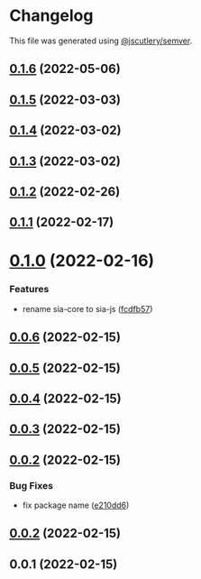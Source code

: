 # Changelog

This file was generated using [@jscutlery/semver](https://github.com/jscutlery/semver).

## [0.1.6](https://github.com/SiaFoundation/web/compare/sia-nodejs-0.1.5...sia-nodejs-0.1.6) (2022-05-06)



## [0.1.5](https://github.com/SiaFoundation/web/compare/sia-nodejs-0.1.4...sia-nodejs-0.1.5) (2022-03-03)



## [0.1.4](https://github.com/SiaFoundation/web/compare/sia-nodejs-0.1.3...sia-nodejs-0.1.4) (2022-03-02)



## [0.1.3](https://github.com/SiaFoundation/web/compare/sia-nodejs-0.1.2...sia-nodejs-0.1.3) (2022-03-02)



## [0.1.2](https://github.com/SiaFoundation/web/compare/sia-nodejs-0.1.1...sia-nodejs-0.1.2) (2022-02-26)



## [0.1.1](https://github.com/SiaFoundation/web/compare/sia-nodejs-0.1.0...sia-nodejs-0.1.1) (2022-02-17)



# [0.1.0](https://github.com/SiaFoundation/web/compare/sia-nodejs-0.0.6...sia-nodejs-0.1.0) (2022-02-16)


### Features

* rename sia-core to sia-js ([fcdfb57](https://github.com/SiaFoundation/web/commit/fcdfb57ff37cb5a3893dbfb284d850e4da47ceef))



## [0.0.6](https://github.com/SiaFoundation/web/compare/sia-nodejs-0.0.5...sia-nodejs-0.0.6) (2022-02-15)



## [0.0.5](https://github.com/SiaFoundation/web/compare/sia-nodejs-0.0.4...sia-nodejs-0.0.5) (2022-02-15)



## [0.0.4](https://github.com/SiaFoundation/web/compare/sia-nodejs-0.0.3...sia-nodejs-0.0.4) (2022-02-15)



## [0.0.3](https://github.com/SiaFoundation/web/compare/sia-nodejs-0.0.2...sia-nodejs-0.0.3) (2022-02-15)



## [0.0.2](https://github.com/SiaFoundation/web/compare/sia-nodejs-0.0.1...sia-nodejs-0.0.2) (2022-02-15)


### Bug Fixes

* fix package name ([e210dd6](https://github.com/SiaFoundation/web/commit/e210dd6b3369605d4b0415828cc44f625c3a33ab))



## [0.0.2](https://github.com/SiaFoundation/sia-tech/compare/sia-nodejs-0.0.1...sia-nodejs-0.0.2) (2022-02-15)



## 0.0.1 (2022-02-15)
